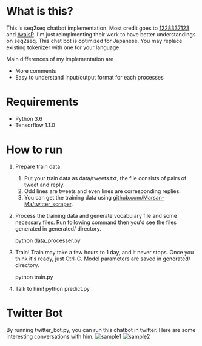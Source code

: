 # What is this?
This is seq2seq chatbot implementation. Most credit goes to [1228337123](https://github.com/1228337123/tensorflow-seq2seq-chatbot) and [AvaisP](https://github.com/AvaisP/Neural_Conversation_Models). I'm just reimplmenting their work to have better understandings on seq2seq. This chat bot is optimized for Japanese. You may replace existing tokenizer with one for your language.

Main differences of my implementation are
- More comments
- Easy to understand input/output format for each processes

# Requirements
- Python 3.6
- Tensorflow 1.1.0

# How to run
1. Prepare train data.
    1. Put your train data as data/tweets.txt, the file consists of pairs of tweet and reply.
    1. Odd lines are tweets and even lines are corresponding replies.
    1. You can get the training data using [github.com/Marsan-Ma/twitter_scraper](https://github.com/Marsan-Ma/twitter_scraper).
1. Process the training data and generate vocabulary file and some necessary files. Run following command then you'd see the files generated in generated/ directory.

    python data_processer.py
1. Train! Train may take a few hours to 1 day, and it never stops. Once you think it's ready, just Ctrl-C. Model parameters are saved in generated/ directory.

    python train.py
    
1. Talk to him!
    python predict.py
    
# Twitter Bot
By running twitter_bot.py, you can run this chatbot in twitter.
Here are some interesting conversations with him.
![sample1](http://cdn-ak.f.st-hatena.com/images/fotolife/h/higepon/20170428/20170428211132.jpg?1493381493?changed=1493381493)
![sample2](http://cdn-ak.f.st-hatena.com/images/fotolife/h/higepon/20170428/20170428211230.jpg?1493381551?changed=1493381551)
